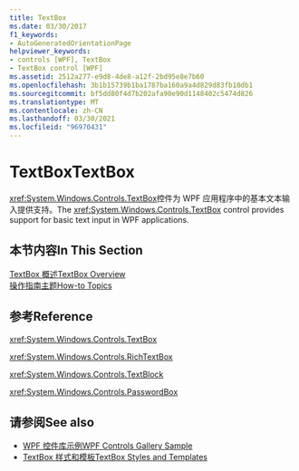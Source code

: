 ```yaml
---
title: TextBox
ms.date: 03/30/2017
f1_keywords:
- AutoGeneratedOrientationPage
helpviewer_keywords:
- controls [WPF], TextBox
- TextBox control [WPF]
ms.assetid: 2512a277-e9d8-4de8-a12f-2bd95e8e7b60
ms.openlocfilehash: 3b1b15739b1ba1787ba160a9a4d829d83fb10db1
ms.sourcegitcommit: bf5dd80f4d7b202afa90e90d1148402c5474d826
ms.translationtype: MT
ms.contentlocale: zh-CN
ms.lasthandoff: 03/30/2021
ms.locfileid: "96970431"
---
```

# <a name="textbox"></a><span data-ttu-id="f1cb7-102">TextBox</span><span class="sxs-lookup"><span data-stu-id="f1cb7-102">TextBox</span></span>
<span data-ttu-id="f1cb7-103"><xref:System.Windows.Controls.TextBox>控件为 WPF 应用程序中的基本文本输入提供支持。</span><span class="sxs-lookup"><span data-stu-id="f1cb7-103">The <xref:System.Windows.Controls.TextBox> control provides support for basic text input in WPF applications.</span></span>  
  
## <a name="in-this-section"></a><span data-ttu-id="f1cb7-104">本节内容</span><span class="sxs-lookup"><span data-stu-id="f1cb7-104">In This Section</span></span>  
 [<span data-ttu-id="f1cb7-105">TextBox 概述</span><span class="sxs-lookup"><span data-stu-id="f1cb7-105">TextBox Overview</span></span>](textbox-overview.md)  
 [<span data-ttu-id="f1cb7-106">操作指南主题</span><span class="sxs-lookup"><span data-stu-id="f1cb7-106">How-to Topics</span></span>](textbox-how-to-topics.md)  
  
## <a name="reference"></a><span data-ttu-id="f1cb7-107">参考</span><span class="sxs-lookup"><span data-stu-id="f1cb7-107">Reference</span></span>  
 <xref:System.Windows.Controls.TextBox>  
  
 <xref:System.Windows.Controls.RichTextBox>  
  
 <xref:System.Windows.Controls.TextBlock>  
  
 <xref:System.Windows.Controls.PasswordBox>  
  
## <a name="see-also"></a><span data-ttu-id="f1cb7-108">请参阅</span><span class="sxs-lookup"><span data-stu-id="f1cb7-108">See also</span></span>

- [<span data-ttu-id="f1cb7-109">WPF 控件库示例</span><span class="sxs-lookup"><span data-stu-id="f1cb7-109">WPF Controls Gallery Sample</span></span>](https://github.com/Microsoft/WPF-Samples/tree/master/Getting%20Started/ControlsAndLayout)
- [<span data-ttu-id="f1cb7-110">TextBox 样式和模板</span><span class="sxs-lookup"><span data-stu-id="f1cb7-110">TextBox Styles and Templates</span></span>](textbox-styles-and-templates.md)
